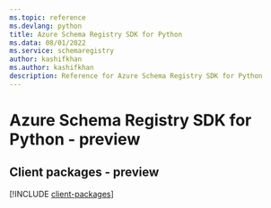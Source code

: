 ```yaml
---
ms.topic: reference
ms.devlang: python
title: Azure Schema Registry SDK for Python
ms.data: 08/01/2022
ms.service: schemaregistry
author: kashifkhan
ms.author: kashifkhan
description: Reference for Azure Schema Registry SDK for Python
---
```

# Azure Schema Registry SDK for Python - preview

## Client packages - preview
[!INCLUDE [client-packages](schema-registry-client-index.md)]